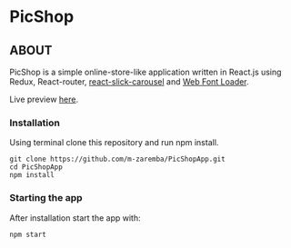 # PicShop

## ABOUT

PicShop is a simple online-store-like application written in React.js using Redux, React-router, [react-slick-carousel](https://github.com/akiran/react-slick) and [Web Font Loader](https://github.com/typekit/webfontloader).

Live preview [here](https://frosty-mcnulty-bc1a53.netlify.com/).

### Installation

Using terminal clone this repository and run npm install.

```
git clone https://github.com/m-zaremba/PicShopApp.git
cd PicShopApp
npm install
```

### Starting the app

After installation start the app with:

```
npm start
```
